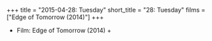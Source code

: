 +++
title = "2015-04-28: Tuesday"
short_title = "28: Tuesday"
films = ["Edge of Tomorrow (2014)"]
+++


* Film: Edge of Tomorrow (2014) +
